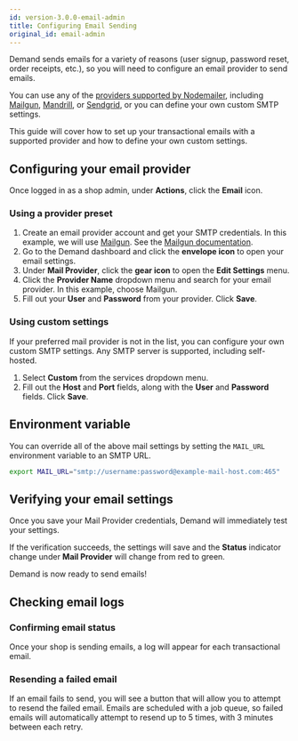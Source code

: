 ```yaml
---
id: version-3.0.0-email-admin
title: Configuring Email Sending
original_id: email-admin
---
```


Demand sends emails for a variety of reasons (user signup, password reset, order receipts, etc.), so you will need to configure an email provider to send emails.

You can use any of the [providers supported by Nodemailer](https://github.com/nodemailer/nodemailer-wellknown#supported-services), including [Mailgun](https://www.mailgun.com/), [Mandrill](https://www.mandrill.com/), or [Sendgrid](https://sendgrid.com/), or you can define your own custom SMTP settings.

This guide will cover how to set up your transactional emails with a supported provider and how to define your own custom settings.

## Configuring your email provider

Once logged in as a shop admin, under **Actions**, click the <i class="font-icon fa fa-envelope"></i> **Email** icon.

### Using a provider preset

1. Create an email provider account and get your SMTP credentials. In this example, we will use [Mailgun](https://www.mailgun.com/). See the [Mailgun documentation](https://documentation.mailgun.com/quickstart.html).
2. Go to the Demand dashboard and click the **envelope icon** to open your email settings.
3. Under **Mail Provider**, click the **gear icon** to open the **Edit Settings** menu.
4. Click the **Provider Name** dropdown menu and search for your email provider. In this example, choose Mailgun.
5. Fill out your **User** and **Password** from your provider. Click **Save**.

### Using custom settings

If your preferred mail provider is not in the list, you can configure your own custom SMTP settings. Any SMTP server is supported, including self-hosted.

1. Select **Custom** from the services dropdown menu.
2. Fill out the **Host** and **Port** fields, along with the **User** and **Password** fields. Click **Save**.

## Environment variable

You can override all of the above mail settings by setting the `MAIL_URL` environment variable to an SMTP URL.

```sh
export MAIL_URL="smtp://username:password@example-mail-host.com:465"
```

## Verifying your email settings

Once you save your Mail Provider credentials, Demand will immediately test your settings.

If the verification succeeds, the settings will save and the **Status** indicator change under **Mail Provider** will change from red to green.

Demand is now ready to send emails!

## Checking email logs

### Confirming email status

Once your shop is sending emails, a log will appear for each transactional email.

### Resending a failed email

If an email fails to send, you will see a button that will allow you to attempt to resend the failed email. Emails are scheduled with a job queue, so failed emails will automatically attempt to resend up to 5 times, with 3 minutes between each retry.
